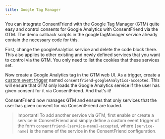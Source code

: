 ```yaml
---
title: Google Tag Manager 
---
```


You can integrate ConsentFriend with the Google Tag Manager (GTM) quite easy and
control consents for Google Analytics with ConsentFriend via the GTM. The demo
callback scripts in the googleTagManager service already contain the necessary
code for this.

First, change the googleAnalytics service and delete the code block there. This
also applies to other existing and newly defined services that you want to
control via the GTM. You only need to list the cookies that these services set.

Now create a Google Analytics tag in the GTM web UI. As a trigger, create a
[custom event trigger](https://support.google.com/tagmanager/answer/7679219)
named `consentfriend-googleAnalytics-accepted`. This will ensure that GTM only
loads the Google Analytics service if the user has given consent for it via
ConsentFriend. And that's it!

ConsentFriend now manages GTM and ensures that only services that the user has
given consent for via ConsentFriend are loaded.

> Important! To add another service via GTM, first enable or create a service in
ConsentFriend and simply define a custom event trigger of the form
`consentfriend-[service-name]-accepted`, where `[service-name]` is the name of the
service in the ConsentFriend configuration.
